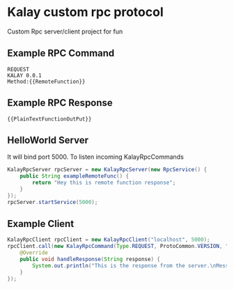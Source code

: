 Kalay custom rpc protocol
==============================================================================

Custom Rpc server/client project for fun

Example RPC Command
------------------------------------------------------------------------------

```
REQUEST
KALAY 0.0.1
Method:{{RemoteFunction}}
```

Example RPC Response
------------------------------------------------------------------------------

```
{{PlainTextFunctionOutPut}}
```

HelloWorld Server
------------------------------------------------------------------------------
It will bind port 5000. To listen incoming KalayRpcCommands
```java
KalayRpcServer rpcServer = new KalayRpcServer(new RpcService() {
    public String exampleRemoteFunc() {
        return "Hey this is remote function response";
    }
});
rpcServer.startService(5000);
```

Example Client
------------------------------------------------------------------------------
```java
KalayRpcClient rpcClient = new KalayRpcClient("localhost", 5000);
rpcClient.call(new KalayRpcCommand(Type.REQUEST, ProtoCommon.VERSION, "exampleRemoteFunc"), new ResponseHandler() {
    @Override
    public void handleResponse(String response) {
        System.out.println("This is the response from the server.\nMessage: " + response);
    }
});
```
